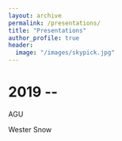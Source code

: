 ```yaml
---
layout: archive
permalink: /presentations/
title: "Presentations"
author_profile: true
header:
  image: "/images/skypick.jpg"
---
```


# 2019 --

AGU

Wester Snow
